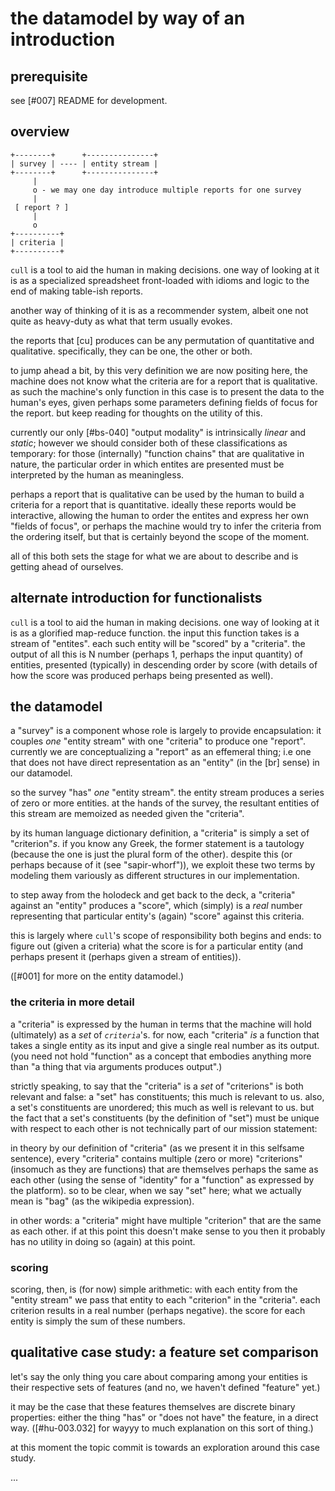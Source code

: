 # the datamodel by way of an introduction

## prerequisite

see [#007] README for development.




## overview

    +--------+      +---------------+
    | survey | ---- | entity stream |
    +--------+      +---------------+
         |
         o - we may one day introduce multiple reports for one survey
         |
     [ report ? ]
         |
         o
    +----------+
    | criteria |
    +----------+


`cull` is a tool to aid the human in making decisions. one way of
looking at it is as a specialized spreadsheet front-loaded with idioms
and logic to the end of making table-ish reports.

another way of thinking of it is as a recommender system, albeit one
not quite as heavy-duty as what that term usually evokes.

the reports that [cu] produces can be any permutation of quantitative and
qualitative. specifically, they can be one, the other or both.

to jump ahead a bit, by this
very definition we are now positing here, the machine does not know what
the criteria are for a report that is qualitative. as such the machine's
only function in this case is to present the data to the human's eyes,
given perhaps some parameters defining fields of focus for the report.
but keep reading for thoughts on the utility of this.

currently our only [#bs-040] "output modality" is intrinsically *linear*
and *static*; however we should consider both of these classifications
as temporary: for those (internally) "function chains" that are
qualitative in nature, the particular order in which entites are
presented must be interpreted by the human as meaningless.

perhaps a report that is qualitative can be used by the human to build a
criteria for a report that is quantitative. ideally these reports would
be interactive, allowing the human to order the entites and express her
own "fields of focus", or perhaps the machine would try to infer the
criteria from the ordering itself, but that is certainly beyond the
scope of the moment.

all of this both sets the stage for what we are about to describe and is
getting ahead of ourselves.




## alternate introduction for functionalists

`cull` is a tool to aid the human in making decisions. one way of
looking at it is as a glorified map-reduce function. the input this
function takes is a stream of "entites". each such entity will be
"scored" by a "criteria". the output of all this is N number (perhaps 1,
perhaps the input quantity) of entities, presented (typically) in
descending order by score (with details of how the score was produced
perhaps being presented as well).




## the datamodel

a "survey" is a component whose role is largely to provide
encapsulation: it couples *one* "entity stream" with one "criteria" to
produce one "report". currently we are conceptualizing a "report" as an
effemeral thing; i.e one that does not have direct representation as an
"entity" (in the [br] sense) in our datamodel.

so the survey "has" *one* "entity stream". the entity stream produces a
series of zero or more entities. at the hands of the survey, the resultant
entities of this stream are memoized as needed given the "criteria".

by its human language dictionary definition, a "criteria" is simply a
set of "criterion"*s*. if you know any Greek, the former statement is a
tautology (because the one is just the plural form of the other). despite
this (or perhaps because of it (see "sapir-whorf")), we exploit these
two terms by modeling them variously as different structures in our
implementation.

to step away from the holodeck and get back to the deck, a "criteria"
against an "entity" produces a "score", which (simply) is a *real* number
representing that particular entity's (again) "score" against this
criteria.

this is largely where `cull`'s scope of responsibility both begins and
ends: to figure out (given a criteria) what the score is for a particular
entity (and perhaps present it (perhaps given a stream of entities)).

([#001] for more on the entity datamodel.)




### the criteria in more detail

a "criteria" is expressed by the human in terms that the machine will
hold (ultimately) as a *set* of *`criteria`*'s. for now, each
"criteria" *is* a function that takes a single entity as its input and
give a single real number as its output. (you need not hold "function"
as a concept that embodies anything more than "a thing that via
arguments produces output".)

strictly speaking, to say that the "criteria" is a *set* of "criterions"
is both relevant and false: a "set" has constituents; this much is
relevant to us. also, a set's constituents are unordered; this much as
well is relevant to us. but the fact that a set's constituents (by the
definition of "set") must be unique with respect to each other is not
technically part of our mission statement:

in theory by our definition of "criteria" (as we present it in this
selfsame sentence), every "criteria" contains multiple (zero or more)
"criterions" (insomuch as they are functions) that are themselves
perhaps the same as each other (using the sense of "identity" for a
"function" as expressed by the platform). so to be clear, when we say
"set" here; what we actually mean is "bag" (as the wikipedia expression).

in other words: a "criteria" might have multiple "criterion" that are
the same as each other. if at this point this doesn't make sense to you
then it probably has no utility in doing so (again) at this point.




### scoring

scoring, then, is (for now) simple arithmetic: with each entity from
the "entity stream" we pass that entity to each "criterion" in the
"criteria". each criterion results in a real number (perhaps negative).
the score for each entity is simply the sum of these numbers.




## qualitative case study: a feature set comparison

let's say the only thing you care about comparing among your entities is
their respective sets of features (and no, we haven't defined "feature" yet.)

it may be the case that these features themselves are discrete binary
properties: either the thing "has" or "does not have" the feature, in a
direct way. ([#hu-003.032] for wayyy to much explanation on this sort of thing.)

at this moment the topic commit is towards an exploration around this case
study.

...
